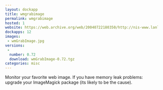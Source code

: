```yaml
---
layout: dockapp
title: wmgrabimage
permalink: wmgrabimage
hosted: 1
website: https://web.archive.org/web/20040722180350/http://nis-www.lanl.gov/~mgh/WindowMaker/DockApps.shtml
dockapps: 12
images:
 - wmGrabImage.jpg
versions:
 -
  number: 0.72
  download: wmGrabImage-0.72.tgz
categories: misc
---
```

Monitor your favorite web image. If you have memory leak problems: upgrade your
ImageMagick package (its likely to be the cause).
